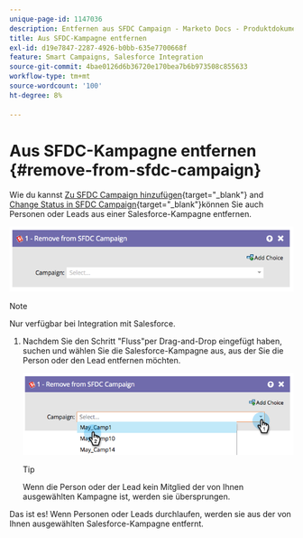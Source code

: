 ```yaml
---
unique-page-id: 1147036
description: Entfernen aus SFDC Campaign - Marketo Docs - Produktdokumentation
title: Aus SFDC-Kampagne entfernen
exl-id: d19e7847-2287-4926-b0bb-635e7700668f
feature: Smart Campaigns, Salesforce Integration
source-git-commit: 4bae0126d6b36720e170bea7b6b973508c855633
workflow-type: tm+mt
source-wordcount: '100'
ht-degree: 8%

---
```


# Aus SFDC-Kampagne entfernen {#remove-from-sfdc-campaign}

Wie du kannst [Zu SFDC Campaign hinzufügen](/help/marketo/product-docs/core-marketo-concepts/smart-campaigns/salesforce-flow-actions/add-to-sfdc-campaign.md){target="_blank"} and [Change Status in SFDC Campaign](/help/marketo/product-docs/core-marketo-concepts/smart-campaigns/salesforce-flow-actions/change-status-in-sfdc-campaign.md){target="_blank"}können Sie auch Personen oder Leads aus einer Salesforce-Kampagne entfernen.

![](assets/image2014-9-22-15-3a54-3a34.png)

>[!NOTE]
>
>Nur verfügbar bei Integration mit Salesforce.

1. Nachdem Sie den Schritt &quot;Fluss&quot;per Drag-and-Drop eingefügt haben, suchen und wählen Sie die Salesforce-Kampagne aus, aus der Sie die Person oder den Lead entfernen möchten.

   ![](assets/image2014-9-22-15-3a54-3a39.png)

   >[!TIP]
   >
   >Wenn die Person oder der Lead kein Mitglied der von Ihnen ausgewählten Kampagne ist, werden sie übersprungen.

Das ist es! Wenn Personen oder Leads durchlaufen, werden sie aus der von Ihnen ausgewählten Salesforce-Kampagne entfernt.
